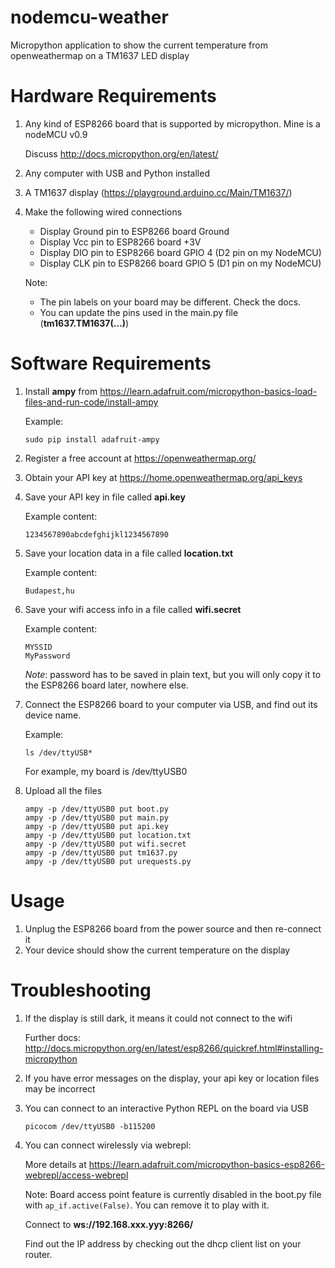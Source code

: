 # nodemcu-weather
Micropython application to show the current temperature from openweathermap on a TM1637 LED display

# Hardware Requirements
1. Any kind of ESP8266 board that is supported by micropython. Mine is a nodeMCU v0.9

    Discuss http://docs.micropython.org/en/latest/
1. Any computer with USB and Python installed
1. A TM1637 display (https://playground.arduino.cc/Main/TM1637/)
1. Make the following wired connections
    - Display Ground pin to ESP8266 board Ground
    - Display Vcc pin to ESP8266 board +3V
    - Display DIO pin to ESP8266 board GPIO 4 (D2 pin on my NodeMCU)
    - Display CLK pin to ESP8266 board GPIO 5 (D1 pin on my NodeMCU)
    
    Note: 
    - The pin labels on your board may be different. Check the docs.
    - You can update the pins used in the main.py file (__tm1637.TM1637(...)__)

# Software Requirements
1. Install __ampy__ from https://learn.adafruit.com/micropython-basics-load-files-and-run-code/install-ampy
    
    Example:
    ```
    sudo pip install adafruit-ampy
    ```
1. Register a free account at https://openweathermap.org/
1. Obtain your API key at https://home.openweathermap.org/api_keys
1. Save your API key in file called __api.key__

    Example content:
    ```
    1234567890abcdefghijkl1234567890
    ```
1. Save your location data in a file called __location.txt__

    Example content:
    ```
    Budapest,hu
    ```
1. Save your wifi access info in a file called __wifi.secret__
    
    Example content:
    ```
    MYSSID
    MyPassword
    ```

    *Note*: password has to be saved in plain text, but you will only copy it to the ESP8266 board later, nowhere else.
1. Connect the ESP8266 board to your computer via USB, and find out its device name.

    Example:
    ```
    ls /dev/ttyUSB*
    ```
    For example, my board is /dev/ttyUSB0
1. Upload all the files
    ```
    ampy -p /dev/ttyUSB0 put boot.py
    ampy -p /dev/ttyUSB0 put main.py
    ampy -p /dev/ttyUSB0 put api.key
    ampy -p /dev/ttyUSB0 put location.txt
    ampy -p /dev/ttyUSB0 put wifi.secret
    ampy -p /dev/ttyUSB0 put tm1637.py
    ampy -p /dev/ttyUSB0 put urequests.py
    ```

# Usage
1. Unplug the ESP8266 board from the power source and then re-connect it
1. Your device should show the current temperature on the display

# Troubleshooting
1. If the display is still dark, it means it could not connect to the wifi

    Further docs: http://docs.micropython.org/en/latest/esp8266/quickref.html#installing-micropython
1. If you have error messages on the display, your api key or location files may be incorrect
1. You can connect to an interactive Python REPL on the board via USB
    ```
    picocom /dev/ttyUSB0 -b115200
    ```
1. You can connect wirelessly via webrepl: 

    More details at https://learn.adafruit.com/micropython-basics-esp8266-webrepl/access-webrepl
    
    Note: Board access point feature is currently disabled in the boot.py file with ```ap_if.active(False)```. You can remove it to play with it.

    Connect to __ws://192.168.xxx.yyy:8266/__
    
    Find out the IP address by checking out the dhcp client list on your router.
